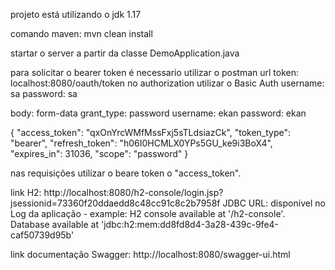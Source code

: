 projeto está utilizando o jdk 1.17

comando maven: mvn clean install

startar o server a partir da classe DemoApplication.java

para solicitar o bearer token é necessario utilizar o postman
url token: localhost:8080/oauth/token
no authorization utilizar o Basic Auth
username: sa
password: sa 

body: form-data
    grant_type: password
    username: ekan
    password: ekan

{
    "access_token": "qxOnYrcWMfMssFxj5sTLdsiazCk",
    "token_type": "bearer",
    "refresh_token": "h06I0HCMLX0YPs5GU_ke9i3BoX4",
    "expires_in": 31036,
    "scope": "password"
}

nas requisições utilizar o beare token o "access_token".

link H2: http://localhost:8080/h2-console/login.jsp?jsessionid=73360f20ddaedd8c48cc91c8c2b7958f
JDBC URL: disponivel no Log da aplicação - example: H2 console available at '/h2-console'. Database available at 'jdbc:h2:mem:dd8fd8d4-3a28-439c-9fe4-caf50739d95b'

link documentação Swagger: http://localhost:8080/swagger-ui.html